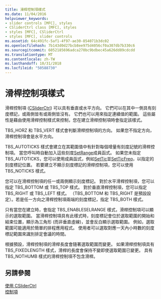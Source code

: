 ```yaml
---
title: 滑桿控制項樣式
ms.date: 11/04/2016
helpviewer_keywords:
- slider controls [MFC], styles
- CSliderCtrl class [MFC], styles
- styles [MFC], CSliderCtrl
- styles [MFC], slider controls
ms.assetid: 64c491fc-5af1-4f97-ae30-854071b3dc02
ms.openlocfilehash: 7b143d0d27bcb8ee975d4056cf0a307db7b330c6
ms.sourcegitcommit: 6052185696adca270bc9bdbec45a626dd89cdcdd
ms.translationtype: MT
ms.contentlocale: zh-TW
ms.lasthandoff: 10/31/2018
ms.locfileid: "50588730"
---
```

# <a name="slider-control-styles"></a>滑桿控制項樣式

滑桿控制項 ([CSliderCtrl](../mfc/reference/csliderctrl-class.md)) 可以具有垂直或水平方向。 它們可以在其中一側具有刻度標記，或兩側皆有或兩側皆沒有。 它們也可以用來指定連續值的範圍。 這些屬性是藉由使用滑桿控制樣式來控制，您在建立滑桿控制項時會指定該樣式。

TBS_HORZ 和 TBS_VERT 樣式會判斷滑桿控制項的方向。 如果您不指定方向，滑桿控制項會是水平方向。

TBS_AUTOTICKS 樣式會建立在其範圍值中有針對每個增量有刻度記號的滑桿控制項。 當您呼叫時自動加入這些刻度[SetRange](../mfc/reference/csliderctrl-class.md#setrange)成員函式。 如果您未指定 TBS_AUTOTICKS，您可以使用成員函式，例如[SetTic](../mfc/reference/csliderctrl-class.md#settic)並[SetTicFreq](../mfc/reference/csliderctrl-class.md#setticfreq)，以指定的刻度標記位置。 若要建立不顯示刻度標記的滑桿控制項，您可以使用 TBS_NOTICKS 樣式。

您可以在滑桿控制項的任一或兩側顯示刻度標記。 對於水平滑桿控制項，您可以指定 TBS_BOTTOM 或 TBS_TOP 樣式。 對於垂直滑桿控制項，您可以指定 TBS_RIGHT 或 TBS_LEFT 樣式。 （TBS_BOTTOM 和 TBS_RIGHT 是預設設定）。若是任一方向之滑桿控制項兩端的刻度標記，指定 TBS_BOTH 樣式。

只有當您在建立時，會指定 TBS_ENABLESELRANGE 樣式，滑桿控制項可以顯示的選取範圍。 當滑桿控制項具有此樣式時，刻度標記會位於選取範圍的開始和結束位置，顯示為三角形 (而非垂直虛線)，並會反白顯示選取範圍。 例如，選取範圍可能適用於簡單的排程應用程式。 使用者可以選取對應一天內小時數的刻度標記範圍來識別排定會議的時間。

根據預設，滑桿控制項的滑桿長度會隨著選取範圍而變更。 如果滑桿控制項具有 TBS_FIXEDLENGTH 樣式，滑桿的長度會保持不變即使選取範圍已變更。 具有 TBS_NOTHUMB 樣式的滑桿控制項不包含滑桿。

## <a name="see-also"></a>另請參閱

[使用 CSliderCtrl](../mfc/using-csliderctrl.md)<br/>
[控制項](../mfc/controls-mfc.md)

